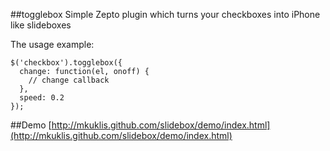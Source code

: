 ##togglebox
Simple Zepto plugin which turns your checkboxes into iPhone like slideboxes


The usage example:

    $('checkbox').togglebox({
      change: function(el, onoff) {
        // change callback
      },
      speed: 0.2
    });

##Demo
[http://mkuklis.github.com/slidebox/demo/index.html](http://mkuklis.github.com/slidebox/demo/index.html)

